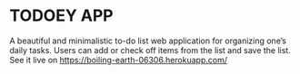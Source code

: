 # TODOEY APP
A beautiful and minimalistic to-do list web application for organizing one’s daily tasks. Users can add or
check off items from the list and save the list.
See it live on https://boiling-earth-06306.herokuapp.com/

